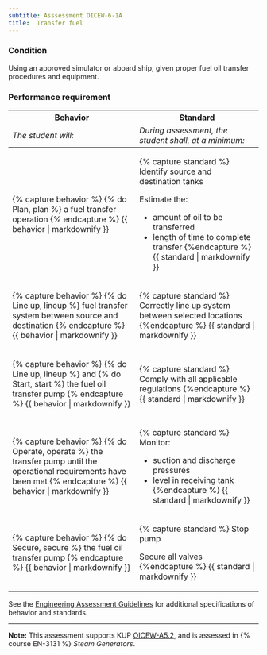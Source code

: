 ```yaml
---
subtitle: Asssessment OICEW-6-1A
title:  Transfer fuel
---
```




### Condition

Using an approved simulator or aboard ship, given proper fuel oil transfer procedures and equipment.

### Performance requirement 

<table width='100%' class='Guidelines'>
 <thead>
 <tr>
     <th class='thirty'>Behavior</th>
     <th class='seventy'>Standard</th>
 </tr>
 <tr>
     <td><em>The student will:</em></td>
     <td><em>During assessment, the student shall, at a minimum:</em></td>
 </tr>
 </thead>
 <tbody>
 

<tr><td>

{% capture behavior %}
{% do Plan, plan %} a fuel transfer operation
{% endcapture %}
{{ behavior | markdownify }}

</td><td>

{% capture standard %}
Identify source and destination tanks

Estimate the:

* amount of oil to be transferred
* length of time to complete transfer
{%endcapture %}
{{ standard | markdownify }}

</td></tr>



<tr><td>

{% capture behavior %}
{% do Line up, lineup %} fuel transfer system between source and destination
{% endcapture %}
{{ behavior | markdownify }}

</td><td>

{% capture standard %}
Correctly line up  system between selected locations
{%endcapture %}
{{ standard | markdownify }}

</td></tr>



<tr><td>

{% capture behavior %}
{% do Line up, lineup %} and {% do Start, start %} the fuel oil transfer pump
{% endcapture %}
{{ behavior | markdownify }}

</td><td>

{% capture standard %}
Comply with all applicable regulations
{%endcapture %}
{{ standard | markdownify }}

</td></tr>



<tr><td>

{% capture behavior %}
{% do Operate, operate %} the transfer pump until the operational requirements have been met
{% endcapture %}
{{ behavior | markdownify }}

</td><td>

{% capture standard %}
Monitor:

* suction and discharge pressures
* level in receiving tank
{%endcapture %}
{{ standard | markdownify }}

</td></tr>



<tr><td>

{% capture behavior %}
{% do Secure, secure %} the fuel oil transfer pump
{% endcapture %}
{{ behavior | markdownify }}

</td><td>

{% capture standard %}
Stop pump

Secure all valves
{%endcapture %}
{{ standard | markdownify }}

</td></tr>



 </tbody>
 </table>



See the [Engineering Assessment Guidelines](guidelines) for additional specifications of behavior and standards.


*****

**Note:** This assessment supports KUP [OICEW-A5.2]({{site.baseurl}}/tables/31.html#OICEW-A5.2), and is assessed in  {% course  EN-3131 %}  *Steam Generators*. 

